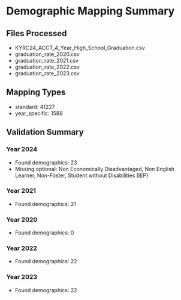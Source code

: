 # Demographic Mapping Summary

## Files Processed
- KYRC24_ACCT_4_Year_High_School_Graduation.csv
- graduation_rate_2020.csv
- graduation_rate_2021.csv
- graduation_rate_2022.csv
- graduation_rate_2023.csv

## Mapping Types
- standard: 41227
- year_specific: 1588

## Validation Summary
### Year 2024
- Found demographics: 23
- Missing optional: Non Economically Disadvantaged, Non English Learner, Non-Foster, Student without Disabilities (IEP)

### Year 2021
- Found demographics: 21

### Year 2020
- Found demographics: 0

### Year 2022
- Found demographics: 22

### Year 2023
- Found demographics: 22
